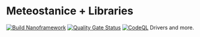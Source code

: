 # Meteostanice + Libraries
[![Build Nanoframework](https://github.com/TekuSP/Meteostanice-CSharp/actions/workflows/nanoframework_build.yml/badge.svg)](https://github.com/TekuSP/Meteostanice-CSharp/actions/workflows/nanoframework_build.yml)
[![Quality Gate Status](https://sonarcloud.io/api/project_badges/measure?project=TekuSP_Meteostanice-CSharp&metric=alert_status)](https://sonarcloud.io/summary/new_code?id=TekuSP_Meteostanice-CSharp)
[![CodeQL](https://github.com/TekuSP/Meteostanice-CSharp/actions/workflows/codeql.yml/badge.svg)](https://github.com/TekuSP/Meteostanice-CSharp/actions/workflows/codeql.yml)
Drivers and more.
